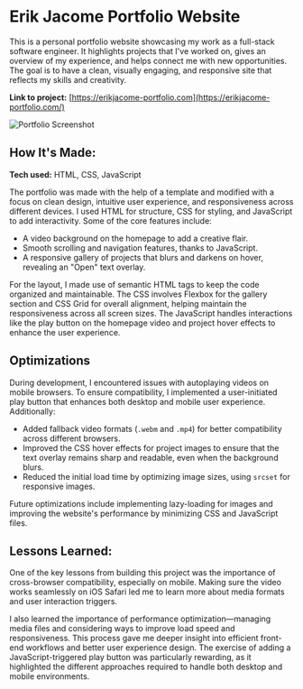 # Erik Jacome Portfolio Website
This is a personal portfolio website showcasing my work as a full-stack software engineer. It highlights projects that I've worked on, gives an overview of my experience, and helps connect me with new opportunities. The goal is to have a clean, visually engaging, and responsive site that reflects my skills and creativity.

**Link to project:** [https://erikjacome-portfolio.com](https://erikjacome-portfolio.com/)

![Portfolio Screenshot](https://i.imgur.com/gxKta8w.png)

## How It's Made:

**Tech used:** HTML, CSS, JavaScript

The portfolio was made with the help of a template and modified with a focus on clean design, intuitive user experience, and responsiveness across different devices. I used HTML for structure, CSS for styling, and JavaScript to add interactivity. Some of the core features include:
- A video background on the homepage to add a creative flair.
- Smooth scrolling and navigation features, thanks to JavaScript.
- A responsive gallery of projects that blurs and darkens on hover, revealing an "Open" text overlay.

For the layout, I made use of semantic HTML tags to keep the code organized and maintainable. The CSS involves Flexbox for the gallery section and CSS Grid for overall alignment, helping maintain the responsiveness across all screen sizes. The JavaScript handles interactions like the play button on the homepage video and project hover effects to enhance the user experience.

## Optimizations

During development, I encountered issues with autoplaying videos on mobile browsers. To ensure compatibility, I implemented a user-initiated play button that enhances both desktop and mobile user experience. Additionally:
- Added fallback video formats (`.webm` and `.mp4`) for better compatibility across different browsers.
- Improved the CSS hover effects for project images to ensure that the text overlay remains sharp and readable, even when the background blurs.
- Reduced the initial load time by optimizing image sizes, using `srcset` for responsive images.

Future optimizations include implementing lazy-loading for images and improving the website's performance by minimizing CSS and JavaScript files.

## Lessons Learned:

One of the key lessons from building this project was the importance of cross-browser compatibility, especially on mobile. Making sure the video works seamlessly on iOS Safari led me to learn more about media formats and user interaction triggers.

I also learned the importance of performance optimization—managing media files and considering ways to improve load speed and responsiveness. This process gave me deeper insight into efficient front-end workflows and better user experience design. The exercise of adding a JavaScript-triggered play button was particularly rewarding, as it highlighted the different approaches required to handle both desktop and mobile environments.
